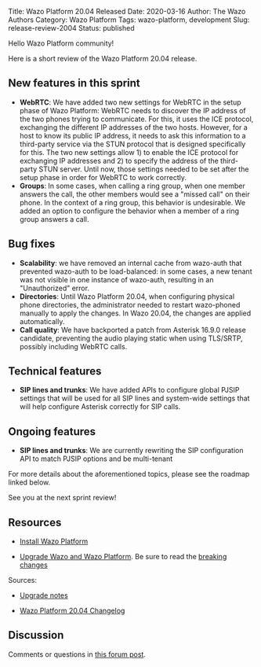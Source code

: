Title: Wazo Platform 20.04 Released
Date: 2020-03-16
Author: The Wazo Authors
Category: Wazo Platform
Tags: wazo-platform, development
Slug: release-review-2004
Status: published

Hello Wazo Platform community!

Here is a short review of the Wazo Platform 20.04 release.

## New features in this sprint

* **WebRTC**: We have added two new settings for WebRTC in the setup phase of Wazo Platform: WebRTC needs to discover the IP address of the two phones trying to communicate. For this, it uses the ICE protocol, exchanging the different IP addresses of the two hosts. However, for a host to know its public IP address, it needs to ask this information to a third-party service via the STUN protocol that is designed specifically for this. The two new settings allow 1) to enable the ICE protocol for exchanging IP addresses and 2) to specify the address of the third-party STUN server. Until now, those settings needed to be set after the setup phase in order for WebRTC to work correctly.
* **Groups**: In some cases, when calling a ring group, when one member answers the call, the other members would see a "missed call" on their phone. In the context of a ring group, this behavior is undesirable. We added an option to configure the behavior when a member of a ring group answers a call.


## Bug fixes

* **Scalability**: we have removed an internal cache from wazo-auth that prevented wazo-auth to be load-balanced: in some cases, a new tenant was not visible in one instance of wazo-auth, resulting in an "Unauthorized" error.
* **Directories**: Until Wazo Platform 20.04, when configuring physical phone directories, the administrator needed to restart wazo-phoned manually to apply the changes. In Wazo 20.04, the changes are applied automatically.
* **Call quality**: We have backported a patch from Asterisk 16.9.0 release candidate, preventing the audio playing static when using TLS/SRTP, possibly including WebRTC calls.


## Technical features

* **SIP lines and trunks**: We have added APIs to configure global PJSIP settings that will be used for all SIP lines and system-wide settings that will help configure Asterisk correctly for SIP calls.


## Ongoing features

* **SIP lines and trunks**: We are currently rewriting the SIP configuration API to match PJSIP options and be multi-tenant


For more details about the aforementioned topics, please see the roadmap linked below.

See you at the next sprint review!

## Resources

* [Install Wazo Platform](/uc-doc/installation/install-system)

* [Upgrade Wazo and Wazo Platform](/uc-doc/upgrade/introduction). Be sure to read the [breaking changes](/uc-doc/upgrade/upgrade_notes#20-04)

Sources:

* [Upgrade notes](/uc-doc/upgrade/upgrade_notes#20-04)

* [Wazo Platform 20.04 Changelog](https://wazo-dev.atlassian.net/issues/?jql=project%3DWAZO%20AND%20fixVersion%3D20.04)

## Discussion

Comments or questions in [this forum post](https://wazo-platform.discourse.group/t/blog-wazo-platform-20-04-released/258).

